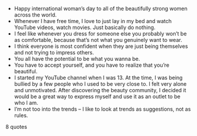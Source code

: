  - Happy international woman’s day to all of the beautifully strong women across the world.
 - Whenever I have free time, I love to just lay in my bed and watch YouTube videos, watch movies. Just basically do nothing.
 - I feel like whenever you dress for someone else you probably won’t be as comfortable, because that’s not what you genuinely want to wear.
 - I think everyone is most confident when they are just being themselves and not trying to impress others.
 - You all have the potential to be what you wanna be.
 - You have to accept yourself, and you have to realize that you’re beautiful.
 - I started my YouTube channel when I was 13. At the time, I was being bullied by a few people who I used to be very close to. I felt very alone and unmotivated. After discovering the beauty community, I decided it would be a great way to express myself and use it as an outlet to be who I am.
 - I’m not too into the trends – I like to look at trends as suggestions, not as rules.

8 quotes